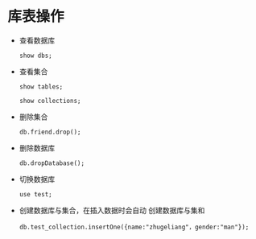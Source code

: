 # 库表操作

*   查看数据库

    ```
    show dbs;
    ```
*   查看集合

    ```
    show tables;
    ```

    ```
    show collections;
    ```
*   删除集合

    ```
    db.friend.drop();
    ```
*   删除数据库

    ```
    db.dropDatabase();
    ```
*   切换数据库

    ```
    use test;
    ```
*   创建数据库与集合，在插入数据时会自动 创建数据库与集和

    ```
    db.test_collection.insertOne({name:"zhugeliang"，gender:"man"});
    ```
